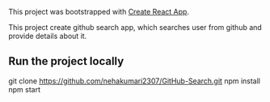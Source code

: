 This project was bootstrapped with [Create React App](https://github.com/facebookincubator/create-react-app).

This project create github search app, which searches user from github and provide details about it.

## Run the project locally

git clone https://github.com/nehakumari2307/GitHub-Search.git
npm install
npm start
